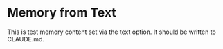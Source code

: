 # Memory from Text

This is test memory content set via the text option.
It should be written to CLAUDE.md.
